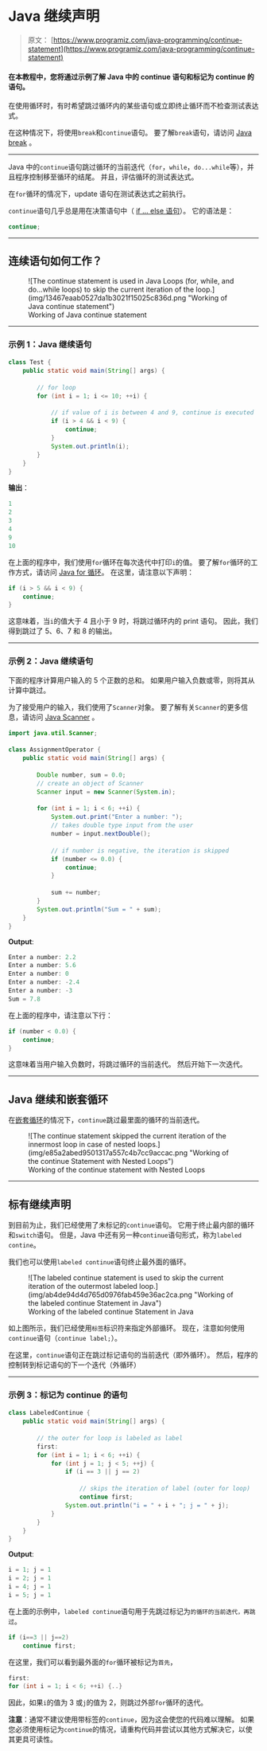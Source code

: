# Java 继续声明

> 原文： [https://www.programiz.com/java-programming/continue-statement](https://www.programiz.com/java-programming/continue-statement)

#### 在本教程中，您将通过示例了解 Java 中的 continue 语句和标记为 continue 的语句。

在使用循环时，有时希望跳过循环内的某些语句或立即终止循环而不检查测试表达式。

在这种情况下，将使用`break`和`continue`语句。 要了解`break`语句，请访问 [Java break](/java-programming/break-statement) 。

* * *

Java 中的`continue`语句跳过循环的当前迭代（`for`，`while`，`do...while`等），并且程序控制移至循环的结尾。 并且，评估循环的测试表达式。

在`for`循环的情况下，update 语句在测试表达式之前执行。

`continue`语句几乎总是用在决策语句中（ [if ... else 语句](/java-programming/if-else-statement)）。 它的语法是：

```java
continue;
```

* * *

## 连续语句如何工作？

<figure>![The continue statement is used in Java Loops (for, while, and do...while loops) to skip the current iteration of the loop.](img/13467eaab0527da1b3021f15025c836d.png "Working of Java continue statement")

<figcaption>Working of Java continue statement</figcaption>

</figure>

* * *

### 示例 1：Java 继续语句

```java
class Test {
    public static void main(String[] args) {

        // for loop
        for (int i = 1; i <= 10; ++i) {

            // if value of i is between 4 and 9, continue is executed 
            if (i > 4 && i < 9) {
                continue;
            }      
            System.out.println(i);
        }   
    }
}
```

**输出**：

```java
1
2
​​​​3
4
9
10
```

在上面的程序中，我们使用`for`循环在每次迭代中打印`i`的值。 要了解`for`循环的工作方式，请访问 [Java for 循环](/java-programming/for-loop)。 在这里，请注意以下声明：

```java
if (i > 5 && i < 9) {
    continue;
}
```

这意味着，当`i`的值大于 4 且小于 9 时，将跳过循环内的 print 语句。 因此，我们得到跳过了 5、6、7 和 8 的输出。

* * *

### 示例 2：Java 继续语句

下面的程序计算用户输入的 5 个正数的总和。 如果用户输入负数或零，则将其从计算中跳过。

为了接受用户的输入，我们使用了`Scanner`对象。 要了解有关`Scanner`的更多信息，请访问 [Java Scanner](/java-programming/scanner) 。

```java
import java.util.Scanner;

class AssignmentOperator {
    public static void main(String[] args) {

        Double number, sum = 0.0;
        // create an object of Scanner
        Scanner input = new Scanner(System.in);

        for (int i = 1; i < 6; ++i) {
            System.out.print("Enter a number: ");
            // takes double type input from the user
            number = input.nextDouble();

            // if number is negative, the iteration is skipped
            if (number <= 0.0) {
                continue;
            }

            sum += number;
        }
        System.out.println("Sum = " + sum);
    }
}
```

**Output**:

```java
Enter a number: 2.2
Enter a number: 5.6
Enter a number: 0
Enter a number: -2.4
Enter a number: -3
Sum = 7.8
```

在上面的程序中，请注意以下行：

```java
if (number < 0.0) {
    continue;
}
```

这意味着当用户输入负数时，将跳过循环的当前迭代。 然后开始下一次迭代。

* * *

## Java 继续和嵌套循环

在[嵌套循环](/java-programming/nested-loop)的情况下，`continue`跳过最里面的循环的当前迭代。

<figure>![The continue statement skipped the current iteration of the innermost loop in case of nested loops.](img/e85a2abed9501317a557c4b7cc9accac.png "Working of the continue Statement with Nested Loops")

<figcaption>Working of the continue statement with Nested Loops</figcaption>

</figure>

* * *

## 标有继续声明

到目前为止，我们已经使用了未标记的`continue`语句。 它用于终止最内部的循环和`switch`语句。 但是，Java 中还有另一种`continue`语句形式，称为`labeled contine`。

我们也可以使用`labeled continue`语句终止最外面的循环。

<figure>![The labeled continue statement is used to skip the current iteration of the outermost labeled loop.](img/ab4de94d4d765d0976fab459e36ac2ca.png "Working of the labeled continue Statement in Java")

<figcaption>Working of the labeled continue Statement in Java</figcaption>

</figure>

如上图所示，我们已经使用`标签`标识符来指定外部循环。 现在，注意如何使用`continue`语句（`continue label;`）。

在这里，`continue`语句正在跳过标记语句的当前迭代（即外循环）。 然后，程序的控制转到标记语句的下一个迭代（外循环）

* * *

### 示例 3：标记为 continue 的语句

```java
class LabeledContinue {
    public static void main(String[] args) {

        // the outer for loop is labeled as label      
        first:
        for (int i = 1; i < 6; ++i) {
            for (int j = 1; j < 5; ++j) {
                if (i == 3 || j == 2)

                    // skips the iteration of label (outer for loop)
                    continue first;
                System.out.println("i = " + i + "; j = " + j); 
            }
        } 
    }
}
```

**Output**:

```java
i = 1; j = 1
i = 2; j = 1
i = 4; j = 1
i = 5; j = 1
```

在上面的示例中，`labeled continue`语句用于先跳过标记为`的循环的当前迭代，再跳过`。

```java
if (i==3 || j==2)
    continue first;
```

在这里，我们可以看到最外面的`for`循环被标记为`首先`，

```java
first:
for (int i = 1; i < 6; ++i) {..}
```

因此，如果`i`的值为 3 或`j`的值为 2，则跳过外部`for`循环的迭代。

**注意**：通常不建议使用带标签的`continue`，因为这会使您的代码难以理解。 如果您必须使用标记为`continue`的情况，请重构代码并尝试以其他方式解决它，以使其更具可读性。